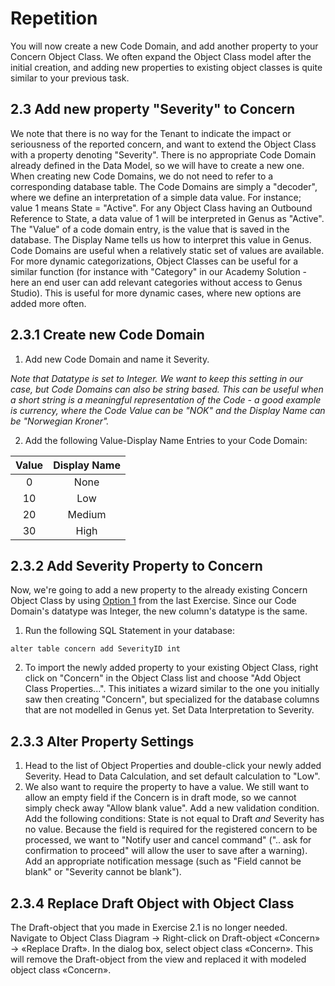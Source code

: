 # Repetition

You will now create a new Code Domain, and add another property to your Concern Object Class. We often expand the Object Class model after the initial creation, and adding new properties to existing object classes is quite similar to your previous task.

## 2.3 Add new property "Severity" to Concern

We note that there is no way for the Tenant to indicate the impact or seriousness of the reported concern, and want to extend the Object Class with a property denoting "Severity". There is no appropriate Code Domain already defined in the Data Model, so we will have to create a new one. When creating new Code Domains, we do not need to refer to a corresponding database table. The Code Domains are simply a "decoder", where we define an interpretation of a simple data value. For instance; value 1 means State = "Active". For any Object Class having an Outbound Reference to State, a data value of 1 will be interpreted in Genus as "Active". The "Value" of a code domain entry, is the value that is saved in the database. The Display Name tells us how to interpret this value in Genus. Code Domains are useful when a relatively static set of values are available. For more dynamic categorizations, Object Classes can be useful for a similar function (for instance with "Category" in our Academy Solution - here an end user can add relevant categories without access to Genus Studio). This is useful for more dynamic cases, where new options are added more often.


## 2.3.1 Create new Code Domain

1. Add new Code Domain and name it Severity.

*Note that Datatype is set to Integer. We want to keep this setting in our case, but Code Domains can also be string based. This can be useful when a short string is a meaningful representation of the Code - a good example is currency, where the Code Value can be "NOK" and the Display Name can be "Norwegian Kroner".*

2. Add the following Value-Display Name Entries to your Code Domain:

Value |  Display Name
:-------------------------:|:-------------------------:|
0 | None |
10 | Low |
20 | Medium |
30 | High |


## 2.3.2 Add Severity Property to Concern
Now, we're going to add a new property to the already existing Concern Object Class by using [Option 1](#option-1) from the last Exercise. Since our Code Domain's datatype was Integer, the new column's datatype is the same.

1. Run the following SQL Statement in your database:
```
alter table concern add SeverityID int
```
2. To import the newly added property to your existing Object Class, right click on "Concern" in the Object Class list and choose "Add Object Class Properties...". This initiates a wizard similar to the one you initially saw then creating "Concern", but specialized for the database columns that are not modelled in Genus yet. Set Data Interpretation to Severity.



## 2.3.3 Alter Property Settings

1. Head to the list of Object Properties and double-click your newly added Severity. Head to Data Calculation, and set default calculation to "Low".
2. We also want to require the property to have a value. We still want to allow an empty field if the Concern is in draft mode, so we cannot simply check away "Allow blank value". Add a new validation condition. Add the following conditions: State is not equal to Draft *and* Severity has no value. Because the field is required for the registered concern to be processed, we want to "Notify user and cancel command" (".. ask for confirmation to proceed" will allow the user to save after a warning). Add an appropriate notification message (such as "Field cannot be blank" or "Severity cannot be blank").


## 2.3.4 Replace Draft Object with Object Class
The Draft-object that you made in Exercise 2.1 is no longer needed. Navigate to Object Class Diagram -> Right-click on Draft-object «Concern» -> «Replace Draft». In the dialog box, select object class «Concern». This will remove the Draft-object from the view and replaced it with modeled object class «Concern».
